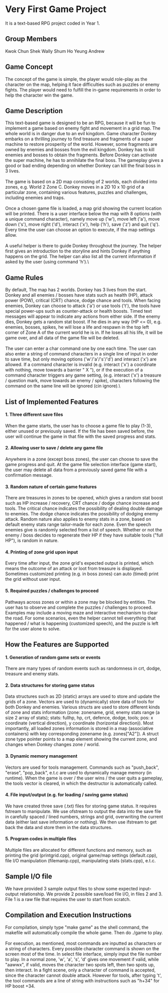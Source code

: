 # Very First Game Project
It is a text-based RPG project coded in Year 1.

## Group Members
Kwok Chun Shek Wally
Shum Ho Yeung Andrew

## Game Concept
The concept of the game is simple, the player would role-play as the character on the map, helping it face difficulties such as puzzles or enemy fights. The player would need to fulfill the in-game requirements in order to help the character win the game.

## Game Description
This text-based game is designed to be an RPG, because it will be fun to implement a game based on enemy fight and movement in a grid map. The whole world is in danger due to an evil kingdom. Game character Donkey embarks on a thrilling journey to find treasure and fragments of a super machine to restore prosperity of the world. However, some fragments are owned by enemies and bosses from the evil kingdom. Donkey has to kill enemies and bosses to obtain the fragments. Before Donkey can activate the super machine, he has to annihilate the final boss. The gameplay gives a good or bad ending depending on whether Donkey can kill the final boss in 3 lives.\
\
The game is based on a 2D map consisting of 2 worlds, each divided into zones, e.g. World 2 Zone C. Donkey moves in a 2D 10 x 10 grid of a particular zone, containing various features, puzzles and challenges, including enemies and traps.\
\
Once a chosen game file is loaded, a map grid showing the current location will be printed. There is a user interface below the map with 8 options (with a unique command character), namely move up ('w'), move left ('a'), move down ('s'), move right ('d'), interact ('x'), help ('h'), save ('z') and quit ('q'). Every time the user can choose an option to execute, if the map settings allow.\
\
A useful helper is there to guide Donkey throughout the journey. The helper first gives an introduction to the storyline and hints Donkey if anything happens on the grid. The helper can also list all the current information if asked by the user (using command 'h').\

## Game Rules
By default, The map has 2 worlds. Donkey has 3 lives from the start. Donkey and all enemies / bosses have stats such as health (HP), attack power (POW), critical (CRT) chance, dodge chance and tools. When facing enemies, Donkey can choose to attack ('a') or use tools ('t'), the tools have special power-ups such as counter-attack or health boosts. Timed text messages will appear to indicate any actions from either side. If the enemy dies, Donkey gets a random stat boost. If he dies in any way (HP <= 0), e.g. enemies, bosses, spikes, he will lose a life and respawn in the top left corner of Zone A of the current world he is in. If he loses all his life, it will be game over, and all data of the game file will be deleted.\
\
The user can enter a char command one by one each time. The user can also enter a string of command characters in a single line of input in order to save time, but only moving options ('w'/'a'/'s'/'d') and interact ('x') are allowed. If a command character is invalid (e.g. interact ('x') a coordinate with nothing, move towards a barrier " X "), or if the execution of a command character triggers any game setting, (e.g. interact ('x') a treasure / question mark, move towards an enemy / spike), characters following the command on the same line will be ignored (cin ignore).\

## List of Implemented Features

#### 1. Three different save files
When the game starts, the user has to choose a game file to play (1-3), either unused or previously saved. If the file has been saved before, the user will continue the game in that file with the saved progress and stats.
#### 2. Allowing user to save / delete any game file
Anywhere in a zone (except boss zones), the user can choose to save the game progress and quit. At the game file selection interface (game start), the user may delete all data from a previously saved game file with a confirmation message.
#### 3. Random nature of certain game features
There are treasures in zones to be opened, which gives a random stat boost such as HP increase / recovery, CRT chance / dodge chance increase and tools. The critical chance indicates the possibility of dealing double damage to enemies. The dodge chance indicates the possibility of dodging enemy attack. Random nature also applies to enemy stats in a zone, based on default enemy stats range tailor-made for each zone. Even the speech enemies give is randomly selected from a list of speech. Whether or not the enemy / boss decides to regenerate their HP if they have suitable tools ("full HP"), is random in nature.
#### 4. Printing of zone grid upon input
Every time after input, the zone grid's expected output is printed, which means the outcome of an attack or loot from treasure is displayed. Sometimes customized printing (e.g. in boss zones) can auto (timed) print the grid without user input.
#### 5. Required puzzles / challenges to proceed
Pathways across zones or within a zone may be blocked by entities. The user has to observe and complete the puzzles / challenges to proceed. Examples may include a moving maze and interactive mechanism to clear the road. For some scenarios, even the helper cannot tell everything that happened / what is happening (customized speech), and the puzzle is left for the user alone to solve.

## How the Features are Supported

#### 1. Generation of random game sets or events
There are many types of random events such as randomness in crt, dodge, treasure and enemy stats.
#### 2. Data structures for storing game status
Data structures such as 2D (static) arrays are used to store and update the grids of a zone. Vectors are used to (dynamically) store data of tools for both Donkey and enemies. Various structs are used to store different kinds of zone and stats information (zone: zonename, grid, enemy stats range (a size 2 array of stats); stats: fullhp, hp, crt, defence, dodge, tools; pos: x coordinate (vertical direction), y coordinate (horizontal direction)). Most importantly, all loaded zones information is stored in a map (associative containers) with key corresponding zonename (e.g. zones\["A2"]). A struct zone type pointer points to a map element showing the current zone, and changes when Donkey changes zone / world.
#### 3. Dynamic memory management
Vectors are used for tools management. Commands such as "push_back", "erase", "pop_back", e.t.c are used to dynamically manage memory (in runtime). When the game is over / the user wins / the user quits a gameplay, the tools vector is cleared, in which the destructor is automatically called.
#### 4. File input/output (e.g. for loading / saving game status)
We have created three save (.txt) files for storing game status. It requires fstream to manipulate. We use ofstream to output the data into the save file in carefully spaced / lined numbers, strings and grid, overwriting the current data (either last save information or nothing). We then use ifstream to get back the data and store them in the data structures.
#### 5. Program codes in multiple files
Multiple files are allocated for different functions and memory, such as printing the grid (printgrid.cpp), original game/map settings (default.cpp), file I/O manipulation (filemanip.cpp), manipulating stats (stats.cpp), e.t.c.

## Sample I/O file
We have provided 3 sample output files to show some expected input-output relationship. We provide 2 possible save/load file I/O, in files 2 and 3. File 1 is a raw file that requires the user to start from scratch. 

## Compilation and Execution Instructions
For compilation, simply type "make game" as the shell command, the makefile will automatically compile the whole game. Then do ./game to play.\
\
For execution, as mentioned, most commands are inputted as characters or a string of characters. Every possible character command is shown on the screen most of the time. In select file interface, simply input the file number to play. In a normal zone, 'w', 'a', 's', 'd' gives one movement if valid, while "aawwx", if valid, moves the character two spots left, then two spots up, then interact. In a fight scene, only a character of command is accepted, since the character cannot double attack. However for tools, after typing 't', the tool commands are a line of string with instructions such as "h+34" for HP boost +34.
